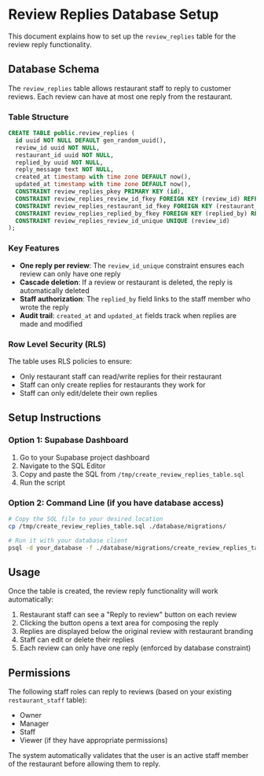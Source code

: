 # Review Replies Database Setup

This document explains how to set up the `review_replies` table for the review reply functionality.

## Database Schema

The `review_replies` table allows restaurant staff to reply to customer reviews. Each review can have at most one reply from the restaurant.

### Table Structure

```sql
CREATE TABLE public.review_replies (
  id uuid NOT NULL DEFAULT gen_random_uuid(),
  review_id uuid NOT NULL,
  restaurant_id uuid NOT NULL,
  replied_by uuid NOT NULL,
  reply_message text NOT NULL,
  created_at timestamp with time zone DEFAULT now(),
  updated_at timestamp with time zone DEFAULT now(),
  CONSTRAINT review_replies_pkey PRIMARY KEY (id),
  CONSTRAINT review_replies_review_id_fkey FOREIGN KEY (review_id) REFERENCES public.reviews(id) ON DELETE CASCADE,
  CONSTRAINT review_replies_restaurant_id_fkey FOREIGN KEY (restaurant_id) REFERENCES public.restaurants(id) ON DELETE CASCADE,
  CONSTRAINT review_replies_replied_by_fkey FOREIGN KEY (replied_by) REFERENCES public.profiles(id),
  CONSTRAINT review_replies_review_id_unique UNIQUE (review_id)
);
```

### Key Features

- **One reply per review**: The `review_id_unique` constraint ensures each review can only have one reply
- **Cascade deletion**: If a review or restaurant is deleted, the reply is automatically deleted
- **Staff authorization**: The `replied_by` field links to the staff member who wrote the reply
- **Audit trail**: `created_at` and `updated_at` fields track when replies are made and modified

### Row Level Security (RLS)

The table uses RLS policies to ensure:
- Only restaurant staff can read/write replies for their restaurant
- Staff can only create replies for restaurants they work for
- Staff can only edit/delete their own replies

## Setup Instructions

### Option 1: Supabase Dashboard
1. Go to your Supabase project dashboard
2. Navigate to the SQL Editor
3. Copy and paste the SQL from `/tmp/create_review_replies_table.sql`
4. Run the script

### Option 2: Command Line (if you have database access)
```bash
# Copy the SQL file to your desired location
cp /tmp/create_review_replies_table.sql ./database/migrations/

# Run it with your database client
psql -d your_database -f ./database/migrations/create_review_replies_table.sql
```

## Usage

Once the table is created, the review reply functionality will work automatically:

1. Restaurant staff can see a "Reply to review" button on each review
2. Clicking the button opens a text area for composing the reply
3. Replies are displayed below the original review with restaurant branding
4. Staff can edit or delete their replies
5. Each review can only have one reply (enforced by database constraint)

## Permissions

The following staff roles can reply to reviews (based on your existing `restaurant_staff` table):
- Owner
- Manager  
- Staff
- Viewer (if they have appropriate permissions)

The system automatically validates that the user is an active staff member of the restaurant before allowing them to reply.
